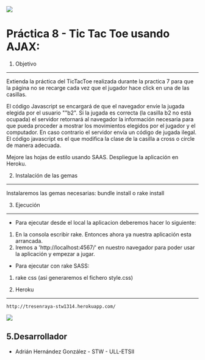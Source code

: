 ![](http://banot.etsii.ull.es/alu3891/fotosstw/tictactoe.jpg)

Práctica 8 - Tic Tac Toe usando AJAX:
===========
 
1. Objetivo
-----------

Extienda la práctica del TicTacToe realizada durante la practica 7 para que la página no se recarge cada vez que el jugador hace click en una de las casillas.

El código Javascript se encargará de que el navegador envíe la jugada elegida por el usuario ""b2". Si la jugada es correcta (la casilla b2 no está ocupada) el servidor retornará al navegador la información necesaria para que pueda proceder a mostrar los movimientos elegidos por el jugador y el computador. En caso contrario el servidor envía un código de jugada ilegal. El código javascript es el que modifica la clase de la casilla a cross o circle de manera adecuada.

Mejore las hojas de estilo usando SAAS. Despliegue la aplicación en Heroku.  


2. Instalación de las gemas
--------------

Instalaremos las gemas necesarias: bundle install o rake install

3. Ejecución
------------

* Para ejecutar desde el local la aplicacion deberemos hacer lo siguiente:

1. En la consola escribir rake. Entonces ahora ya nuestra aplicación esta arrancada.
2. Iremos a 'http://localhost:4567/' en nuestro navegador para poder usar la aplicación y empezar a jugar.

* Para ejecutar con rake SASS:

1. rake css (asi generaremos el fichero style.css)

4. Heroku
------------

	http://tresenraya-stw1314.herokuapp.com/
![](http://i1296.photobucket.com/albums/ag1/adrihg89/heroku3_zps5cc6ffd8.png)

5.Desarrollador
---------------

* Adrián Hernández González - STW - ULL-ETSII

